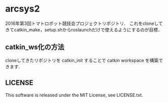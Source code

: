 # arcsys2
2016年第3回トマトロボット競技会プロジェクトリポジトリ．
これをcloneしてきてcatkin_make，setup.shからroslaunchだけで使えるようにするのが目標．

## catkin_ws化の方法
cloneしてきたリポジトリを catkin_init することで catkin workspace を構築できます.

## LICENSE
This software is released under the MIT License, see LICENSE.txt.

